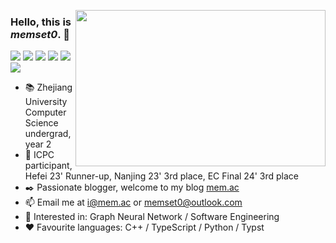 <!-- This file was automatically generated at Sat May 17 2025 01:36:40 GMT+0000 (Coordinated Universal Time) -->

 <a href="https://github.com/memset0/memset0/blob/master/pages/tags.md"> <img align="right" width="400" src="https://cdn.jsdelivr.net/gh/memset0/memset0/assets/tagcloud.png?h=c9a7bf&c=1747445795448" height="250" /> </a> 

### Hello, this is *memset0*. 👋

<a href="https://github.com/memset0/memset0/issues/new?title=%3E%20vote%20OIer&body=%0AClick%20%22Submit%20new%20issue%22%20to%20complete%20your%20task.%0A%0A%23%23%23%23%20Note%3A%0A*%20Statistics%20can%20be%20viewed%20at%20%5Bhere%5D(https%3A%2F%2Fgithub.com%2Fmemset0%2Fmemset0%2Fblob%2Fmaster%2Fpages%2Ftags.md).%0A*%20Only%20one%20vote%20per%20person%20per%2024%20hours%20will%20be%20counted%20for%20each%20tag.%0A*%20Multiple%20tags%20can%20be%20voted%20for%20at%20the%20same%20time%20by%20changing%20the%20issue%20title%20to%20%22%3E%20vote%20%3Ctag1%3E%20%3Ctag2%3E%20%3Ctag3%3E%20...%22%0A"><img src="https://shields.io/badge/OIer-x33-brightgreen?style=flat"></a>
<a href="https://github.com/memset0/memset0/issues/new?title=%3E%20vote%20%E7%AC%A8%E8%9B%8B&body=%0AClick%20%22Submit%20new%20issue%22%20to%20complete%20your%20task.%0A%0A%23%23%23%23%20Note%3A%0A*%20Statistics%20can%20be%20viewed%20at%20%5Bhere%5D(https%3A%2F%2Fgithub.com%2Fmemset0%2Fmemset0%2Fblob%2Fmaster%2Fpages%2Ftags.md).%0A*%20Only%20one%20vote%20per%20person%20per%2024%20hours%20will%20be%20counted%20for%20each%20tag.%0A*%20Multiple%20tags%20can%20be%20voted%20for%20at%20the%20same%20time%20by%20changing%20the%20issue%20title%20to%20%22%3E%20vote%20%3Ctag1%3E%20%3Ctag2%3E%20%3Ctag3%3E%20...%22%0A"><img src="https://shields.io/badge/笨蛋-x6-2EA9DF?style=flat"></a>
<a href="https://github.com/memset0/memset0/issues/new?title=%3E%20vote%20%E6%B8%A9%E6%9F%94&body=%0AClick%20%22Submit%20new%20issue%22%20to%20complete%20your%20task.%0A%0A%23%23%23%23%20Note%3A%0A*%20Statistics%20can%20be%20viewed%20at%20%5Bhere%5D(https%3A%2F%2Fgithub.com%2Fmemset0%2Fmemset0%2Fblob%2Fmaster%2Fpages%2Ftags.md).%0A*%20Only%20one%20vote%20per%20person%20per%2024%20hours%20will%20be%20counted%20for%20each%20tag.%0A*%20Multiple%20tags%20can%20be%20voted%20for%20at%20the%20same%20time%20by%20changing%20the%20issue%20title%20to%20%22%3E%20vote%20%3Ctag1%3E%20%3Ctag2%3E%20%3Ctag3%3E%20...%22%0A"><img src="https://shields.io/badge/温柔-x9-EB7A77?style=flat"></a>
<a href="https://github.com/memset0/memset0/issues/new?title=%3E%20vote%20%E5%8F%AF%E7%88%B1&body=%0AClick%20%22Submit%20new%20issue%22%20to%20complete%20your%20task.%0A%0A%23%23%23%23%20Note%3A%0A*%20Statistics%20can%20be%20viewed%20at%20%5Bhere%5D(https%3A%2F%2Fgithub.com%2Fmemset0%2Fmemset0%2Fblob%2Fmaster%2Fpages%2Ftags.md).%0A*%20Only%20one%20vote%20per%20person%20per%2024%20hours%20will%20be%20counted%20for%20each%20tag.%0A*%20Multiple%20tags%20can%20be%20voted%20for%20at%20the%20same%20time%20by%20changing%20the%20issue%20title%20to%20%22%3E%20vote%20%3Ctag1%3E%20%3Ctag2%3E%20%3Ctag3%3E%20...%22%0A"><img src="https://shields.io/badge/可爱-x24-blueviolet?style=flat"></a>
<a href="https://github.com/memset0/memset0/issues/new?title=%3E%20vote%20%E5%A5%B3%E5%AD%A9%E7%BA%B8&body=%0AClick%20%22Submit%20new%20issue%22%20to%20complete%20your%20task.%0A%0A%23%23%23%23%20Note%3A%0A*%20Statistics%20can%20be%20viewed%20at%20%5Bhere%5D(https%3A%2F%2Fgithub.com%2Fmemset0%2Fmemset0%2Fblob%2Fmaster%2Fpages%2Ftags.md).%0A*%20Only%20one%20vote%20per%20person%20per%2024%20hours%20will%20be%20counted%20for%20each%20tag.%0A*%20Multiple%20tags%20can%20be%20voted%20for%20at%20the%20same%20time%20by%20changing%20the%20issue%20title%20to%20%22%3E%20vote%20%3Ctag1%3E%20%3Ctag2%3E%20%3Ctag3%3E%20...%22%0A"><img src="https://shields.io/badge/女孩纸-x30-E16B8C?style=flat"></a>
<a href="https://github.com/memset0/memset0/issues/new?title=%3E%20vote%20%E8%90%8C%E8%90%8C%E5%93%92&body=%0AClick%20%22Submit%20new%20issue%22%20to%20complete%20your%20task.%0A%0A%23%23%23%23%20Note%3A%0A*%20Statistics%20can%20be%20viewed%20at%20%5Bhere%5D(https%3A%2F%2Fgithub.com%2Fmemset0%2Fmemset0%2Fblob%2Fmaster%2Fpages%2Ftags.md).%0A*%20Only%20one%20vote%20per%20person%20per%2024%20hours%20will%20be%20counted%20for%20each%20tag.%0A*%20Multiple%20tags%20can%20be%20voted%20for%20at%20the%20same%20time%20by%20changing%20the%20issue%20title%20to%20%22%3E%20vote%20%3Ctag1%3E%20%3Ctag2%3E%20%3Ctag3%3E%20...%22%0A"><img src="https://shields.io/badge/萌萌哒-x11-FF69B4?style=flat"></a>


* 📚 Zhejiang University Computer Science undergrad, year 2
* 🎯 ICPC participant, Hefei 23' Runner-up, Nanjing 23' 3rd place, EC Final 24' 3rd place
* ✒️ Passionate blogger, welcome to my blog [mem.ac](https://mem.ac)
* 📫 Email me at [i@mem.ac](mailto://i@mem.ac) or [memset0@outlook.com](mailto://memset0@outlook.com)
* 👀 Interested in: Graph Neural Network / Software Engineering
* ❤️ Favourite languages: C++ / TypeScript / Python / Typst

<!-- * 🎯 Codeforces Rating 2754  -->

<!-- <p align="center"><img src="https://skillicons.dev/icons?theme=dark&perline=16&i=androidstudio,bash,cpp,cloudflare,cmake,codepen,coffeescript,css,discord,bots,docker,electron,express,flask,git,github,githubactions,html,idea,java,js,jquery,latex,linux,lua,md,mysql,nginx,nodejs,ps,php,powershell,pr,py,raspberrypi,regex,sass,sqlite,sketchup,ts,unity,vim,vite,vscode,vue,wasm,webpack,wordpress"/></p> -->

<!--
<p align="right"><sub>Last update:  <a href=https://github.com/cyrus28214><strong>@cyrus28214</strong></a>  voted  at 16/05/2025, 12:32 
</sub></p>
-->

